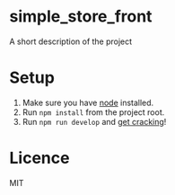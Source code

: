 # simple_store_front

A short description of the project

# Setup

1. Make sure you have [node](https://nodejs.org/en/download/) installed.
2. Run `npm install` from the project root.
3. Run `npm run develop` and [get cracking](http://localhost:8080)!

# Licence

MIT
